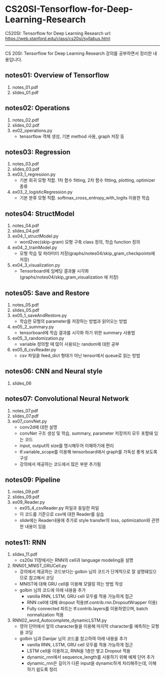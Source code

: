 # CS20SI-Tensorflow-for-Deep-Learning-Research
CS20SI: Tensorflow for Deep Learning Research url: https://web.stanford.edu/class/cs20si/syllabus.html

-----------------------------------------------------------

CS 20SI: Tensorflow for Deep Learning Research 강의를 공부하면서 정리한 내용입니다.

## notes01: Overview of Tensorflow
1. notes_01.pdf
2. slides_01.pdf

## notes02: Operations
1. notes_02.pdf
2. slides_02.pdf
3. ex02_operations.py
    - tensorflow 객체 생성, 기본 method 사용, graph 저장 등

## notes03: Regression
1. notes_03.pdf
2. slides_03.pdf
3. ex03_1_regression.py
    - 기본 회귀 모형 적합. 1차 함수 fitting, 2차 함수 fitting, plotting, optimizer 종류
4. ex03_2_logisticRegression.py
    - 기본 분류 모형 적합. softmax_cross_entropy_with_logits 이용한 학습

## notes04: StructModel
1. notes_04.pdf
2. slides_04.pdf
3. ex04_1_structModel.py
    - word2vec(skip-gram) 모형 구축 class 정의, 학습 function 정의
4. ex04_2_trainModel.py
    - 모형 학습 및 파라미터 저장(graphs/notes04/skip_gram_checkpoints에 저장)
5. ex04_3_visualization.py
    - Tensorboard에 임베딩 결과물 시각화(graphs/notes04/skip_gram_visualization 에 저장)

## notes05: Save and Restore
1. notes_05.pdf
2. slides_05.pdf
3. ex05_1_saveAndRestore.py
    - 학습한 모형의 parameter를 저장하는 방법과 읽어오는 방법
4. ex05_2_summary.py
    - tensorboard에 학습 결과를 시각화 하기 위한 summary 사용법
5. ex05_3_randomization.py
    - variable 정의할 때 많이 사용되는 random에 대한 공부
6. ex05_6_csvReader.py
    - csv 파일을 feed_dict 형태가 아닌 tensor에서 queue로 읽는 방법

## notes06: CNN and Neural style
1. slides_06

## notes07: Convolutional Neural Network
1. notes_07.pdf
2. slides_07.pdf
3. ex07_convNet.py
    - conv2d에 대한 설명
    - convNet 구조 생성 및 학습, summary, parameter 저장까지 모두 포함돼 있는 코드
    - input, output의 size를 명시해두어 이해하기에 편리
    - tf.variable_scope를 이용해 tensorboard에서 graph를 가독성 좋게 보도록 구성
    - 강의에서 제공하는 코드에서 많은 부분 추가됨

## notes09: Pipeline
1. notes_09.pdf
2. slides_09.pdf
3. ex09_Reader.py
    - ex05_4_csvReader.py 파일과 동일한 파일
    - 이 코드를 기준으로 csv에 대한 Reader를 실습
    - slide에는 Reader내용에 추가로 style transfer의 loss, optimization와 관련한 내용이 있음

## notes11: RNN
1. slides_11.pdf
    - cs20si 11장에서는 RNN의 cell과 language modeling을 설명
2. RNN01_MNIST_GRUCell.py
    - 강의에서 제공하는 코드보다는 golbin 님의 코드가 단계적으로 잘 설명돼있으므로 참고해서 코딩
    - MNIST에 대해 GRU cell을 이용해 모델링 하는 방법 작성
    - golbin 님의 코드에 아래 내용을 추가
        - vanilla RNN, LSTM, GRU cell 모두를 적용 가능하게 접근
        - RNN cell에 대해 dropout 적용(tf.contrib.rnn.DropoutWrapper 이용)
        - Fully connected 파트는 tf.contrib.layers를 이용하였으며, batch normalization 적용
3. RNN02_word_Autocomplete_dynamicLSTM.py
    - 영어 단어에서 앞의 character들을 이용해 마지막 character를 예측하는 모형을 코딩
    - golbin 님과 Danijar 님의 코드를 참고하여 아래 내용을 추가
        - vanilla RNN, LSTM, GRU cell 모두를 적용 가능하게 접근
        - LSTM cell을 이용하고, RNN을 1층만 쌓고 Dropout 적용
        - dynamic_rnn에서 sequence_length를 사용하기 위해 예제 단어 추가
        - dynamic_rnn은 길이가 다른 input을 dynamic하게 처리해주는데, 이해하기 쉽도록 정리



